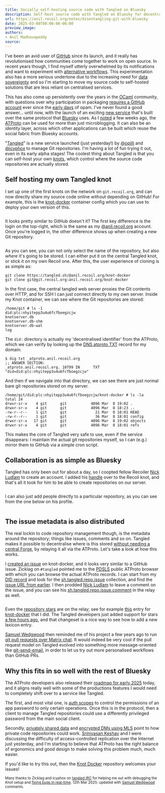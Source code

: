 ```yaml
---
title: Socially self-hosting source code with Tangled on Bluesky
description: Self-host source code with Tangled on Bluesky for decentralized Git repositories.
url: https://anil.recoil.org/notes/disentangling-git-with-bluesky
date: 2025-03-08T00:00:00-00:00
preview_image:
authors:
- Anil Madhavapeddy
source:
---
```


<p>I've been an avid user of <a href="https://github.com">GitHub</a> since its launch, and it really has revolutionised how communities come together to work on open source. In recent years though, I find myself utterly overwhelmed by its notifications and want to experiment with <a href="https://www.offlineimap.org/github/2016/03/08/github-pr-suck.html">alternative workflows</a>. This experimentation also has a more serious undertone due to the increasing need for <a href="https://www.boell.de/en/2025/01/24/trump-and-big-tech-europes-sovereignty-stake">data sovereignty</a> and so I'm starting to move my source code to self-hosted solutions that are less reliant on centralised services.</p>
<p>This has also come up persistently over the years in the <a href="https://ocaml.org">OCaml</a> community, with questions over why participation in packaging <a href="https://discuss.ocaml.org/t/publishing-without-github/3232">requires a GitHub account</a> ever since the <a href="https://anil.recoil.org/notes/opam-1-1-beta">early days</a> of opam. I've never found a good answer... until now, with the launch of an exciting <a href="https://tangled.sh">new service</a> that's built over the same protocol that <a href="https://bsky.app">Bluesky</a> uses.
As I <a href="https://anil.recoil.org/notes/atproto-for-fun-and-blogging">noted</a> a few weeks ago, the <a href="https://atproto.com/">ATProto</a> can be used for more than just microblogging. It can also be an <em>identity</em> layer, across which other applications can be built which reuse the social fabric from Bluesky accounts.</p>
<p>"<a href="https://tangled.sh">Tangled</a>" is a new service launched (just yesterday!) by <a href="https://tangled.sh/@oppili.bsky.social">@opilli</a> and <a href="https://tangled.sh/@icyphox.sh">@icyphox</a> to manage Git repositories. I'm having a lot of fun trying it out, even in its early alpha stages!  The coolest thing about Tangled is that you can self-host your own <a href="https://blog.tangled.sh/intro">knots</a>, which control where the source code repositories are actually stored.</p>
<h2>Self hosting my own Tangled knot</h2>
<p>I set up one of the first knots on the network on <code>git.recoil.org</code>, and can now directly share my source code online without depending on GitHub!  For example, this is the <a href="https://tangled.sh/@anil.recoil.org/knot-docker">knot-docker</a> container config which you can use to deploy your own version of this.</p>
<p><a href="https://tangled.sh/@anil.recoil.org/knot-docker"> </a></p><figure class="image-center"><a href="https://tangled.sh/@anil.recoil.org/knot-docker"><img src="https://anil.recoil.org/images/tangled-ss-1.webp" loading="lazy" class="content-image" alt="" srcset="/images/tangled-ss-1.1024.webp 1024w,/images/tangled-ss-1.1280.webp 1280w,/images/tangled-ss-1.1440.webp 1440w,/images/tangled-ss-1.1600.webp 1600w,/images/tangled-ss-1.1920.webp 1920w,/images/tangled-ss-1.320.webp 320w,/images/tangled-ss-1.480.webp 480w,/images/tangled-ss-1.640.webp 640w,/images/tangled-ss-1.768.webp 768w" title="" sizes="(max-width: 768px) 100vw, 33vw"><figcaption></figcaption></a></figure><a href="https://tangled.sh/@anil.recoil.org/knot-docker">
 </a><p></p>
<p>It looks pretty similar to GitHub doesn't it? The first key difference is the login on the top-right, which is the same as my <a href="https://bsky.app/profile/anil.recoil.org">@anil.recoil.org</a> account.  Once you're logged in, the other difference shows up when creating a new Git repository.</p>
<p></p><figure class="image-center"><img src="https://anil.recoil.org/images/tangled-ss-2.webp" loading="lazy" class="content-image" alt="" srcset="/images/tangled-ss-2.1024.webp 1024w,/images/tangled-ss-2.1280.webp 1280w,/images/tangled-ss-2.1440.webp 1440w,/images/tangled-ss-2.1600.webp 1600w,/images/tangled-ss-2.1920.webp 1920w,/images/tangled-ss-2.320.webp 320w,/images/tangled-ss-2.480.webp 480w,/images/tangled-ss-2.640.webp 640w,/images/tangled-ss-2.768.webp 768w" title="" sizes="(max-width: 768px) 100vw, 33vw"><figcaption></figcaption></figure>
<p></p>
<p>As you can see, you can not only select the name of the repository, but also <em>where</em> it's going to be stored. I can either put it on the central Tangled knot, or stick it on my own Recoil one.  After this, the user experience of cloning is as simple as:</p>
<pre><code>git clone https://tangled.sh/@anil.recoil.org/knot-docker
git clone git@git.recoil.org:anil.recoil.org/knot-docker
</code></pre>
<p>In the first case, the central tangled web server proxies the Git contents over HTTP, and for SSH I can just connect directly to my own server.  Inside my Knot container, we can see where the Git repositories are stored:</p>
<pre><code>/home/git # ls -1
did:plc:nhyitepp3u4u6fcfboegzcjw
knotserver.db
knotserver.db-shm
knotserver.db-wal
log
</code></pre>
<p>The <code>did:</code> directory is actually my 'decentralised identifier' from the ATProto, which we can verify by looking up the <a href="https://bsky.social/about/blog/4-28-2023-domain-handle-tutorial">DNS atproto TXT</a> record for my domain:</p>
<pre><code>$ dig txt _atproto.anil.recoil.org
;; ANSWER SECTION:
_atproto.anil.recoil.org. 10799 IN      TXT     "did=did:plc:nhyitepp3u4u6fcfboegzcjw"
</code></pre>
<p>And then if we navigate into that directory, we can see there are just normal bare git repositories stored on my server.</p>
<pre><code>/home/git/did:plc:nhyitepp3u4u6fcfboegzcjw/knot-docker # ls -la
total 24
drwxr-sr-x    4 git      git           4096 Mar  8 19:02 .
drwxr-sr-x    4 git      git           4096 Mar  8 18:23 ..
-rw-r--r--    1 git      git             21 Mar  8 18:01 HEAD
-rw-r--r--    1 git      git             36 Mar  8 18:01 config
drwxr-sr-x   17 git      git           4096 Mar  8 19:02 objects
drwxr-sr-x    4 git      git           4096 Mar  8 18:01 refs
</code></pre>
<p>This makes the core of Tangled very safe to use, even if the service disappears: I maintain the actual git repositories myself, so I can (e.g.) mirror them to GitHub via a simple cron script.</p>
<h2>Collaboration is as simple as Bluesky</h2>
<p>Tangled has only been out for about a day, so I coopted fellow Recoiler <a href="https://nick.recoil.org" class="contact">Nick Ludlam</a> to create an account. I added his <a href="https://bsky.app/profile/nick.recoil.org">handle</a> over to the Recoil knot, and that's all it took for him to be able to create repositories on our server.</p>
<p></p><figure class="image-center"><img src="https://anil.recoil.org/images/tangled-ss-5.webp" loading="lazy" class="content-image" alt="" srcset="/images/tangled-ss-5.1024.webp 1024w,/images/tangled-ss-5.1280.webp 1280w,/images/tangled-ss-5.1440.webp 1440w,/images/tangled-ss-5.1600.webp 1600w,/images/tangled-ss-5.320.webp 320w,/images/tangled-ss-5.480.webp 480w,/images/tangled-ss-5.640.webp 640w,/images/tangled-ss-5.768.webp 768w" title="" sizes="(max-width: 768px) 100vw, 33vw"><figcaption></figcaption></figure>
<p></p>
<p>I can also just add people directly to a particular repository, as you can see from the one below on his profile.</p>
<p><a href="https://tangled.sh/@nick.recoil.org"> </a></p><figure class="image-center"><a href="https://tangled.sh/@nick.recoil.org"><img src="https://anil.recoil.org/images/tangled-ss-3.webp" loading="lazy" class="content-image" alt="" srcset="/images/tangled-ss-3.1024.webp 1024w,/images/tangled-ss-3.1280.webp 1280w,/images/tangled-ss-3.1440.webp 1440w,/images/tangled-ss-3.1600.webp 1600w,/images/tangled-ss-3.1920.webp 1920w,/images/tangled-ss-3.320.webp 320w,/images/tangled-ss-3.480.webp 480w,/images/tangled-ss-3.640.webp 640w,/images/tangled-ss-3.768.webp 768w" title="" sizes="(max-width: 768px) 100vw, 33vw"><figcaption></figcaption></a></figure><a href="https://tangled.sh/@nick.recoil.org">
 </a><p></p>
<h2>The issue metadata is also distributed</h2>
<p>The real lockin to code repository management though, is the metadata around the repository; things like issues, comments and so on. Tangled makes it possible to decentralise where is this stored <a href="https://www.chiark.greenend.org.uk/~sgtatham/quasiblog/git-no-forge/">without needing a central Forge</a>, by relaying it all via the ATProto.
Let's take a look at how this works.</p>
<p>I <a href="https://tangled.sh/@anil.recoil.org/knot-docker/issues/1">created an issue</a> on knot-docker, and it looks very similar to a GitHub issue. Zicklag on <code>#tangled</code> pointed me to the <a href="https://pdsls.dev/">PDSLS</a> public ATProto browser with which you can browse the actual ATProto records. I can start from my <a href="https://pdsls.dev/at://did:plc:nhyitepp3u4u6fcfboegzcjw">DID record</a> and look for the <a href="https://pdsls.dev/at://did:plc:nhyitepp3u4u6fcfboegzcjw/sh.tangled.repo.issue">sh.tangled.repo.issue</a> collection, and find the <a href="https://pdsls.dev/at://did:plc:nhyitepp3u4u6fcfboegzcjw/sh.tangled.repo.issue/3ljvbt4zni322">issue URL from earlier</a>.  I then prodded <a href="https://nick.recoil.org" class="contact">Nick Ludlam</a> to leave a comment on the issue, and you can see his <a href="https://pdsls.dev/at://did:plc:dr3wsy7hlzgyanewhbw7fj5g/sh.tangled.repo.issue.comment/3ljvdsrlckj22">sh.tangled.repo.issue.comment</a> in the relay as well.</p>
<p><a href="https://pdsls.dev/at://did:plc:nhyitepp3u4u6fcfboegzcjw/sh.tangled.repo.issue/3ljvbt4zni322"> </a></p><figure class="image-center"><a href="https://pdsls.dev/at://did:plc:nhyitepp3u4u6fcfboegzcjw/sh.tangled.repo.issue/3ljvbt4zni322"><img src="https://anil.recoil.org/images/tangled-ss-4.webp" loading="lazy" class="content-image" alt="" srcset="/images/tangled-ss-4.1024.webp 1024w,/images/tangled-ss-4.1280.webp 1280w,/images/tangled-ss-4.1440.webp 1440w,/images/tangled-ss-4.1600.webp 1600w,/images/tangled-ss-4.320.webp 320w,/images/tangled-ss-4.480.webp 480w,/images/tangled-ss-4.640.webp 640w,/images/tangled-ss-4.768.webp 768w" title="" sizes="(max-width: 768px) 100vw, 33vw"><figcaption></figcaption></a></figure><a href="https://pdsls.dev/at://did:plc:nhyitepp3u4u6fcfboegzcjw/sh.tangled.repo.issue/3ljvbt4zni322">
 </a><p></p>
<p>Even the <a href="https://bsky.app/profile/tangled.sh/post/3ljv6wpioxc2q">repository stars</a> are on the relay; see for example <a href="https://pdsls.dev/at://did:plc:nhyitepp3u4u6fcfboegzcjw/sh.tangled.feed.star/3ljvbtbrhew22">this</a> entry for <a href="https://pdsls.dev/at://did:plc:nhyitepp3u4u6fcfboegzcjw/sh.tangled.repo/3ljv45bhfql22">knot-docker</a> that I did. The Tangled developers just added support for stars <a href="https://tangled.sh/@tangled.sh/core/commit/662bd012caec9c2bd2a15e1dcfe184d5b2c49ff9#file-lexicons/star.json">a few hours ago</a>, and that changeset is a nice way to see how to add a new lexicon entry.</p>
<p><a href="https://bsky.app/profile/wedg.dev" class="contact">Samuel Wedgwood</a> then reminded me of his project a few years ago to run <a href="https://anil.recoil.org/ideas/version-control-matrix">git pull requests over Matrix chat</a>. It would indeed be very cool if the pull request model on Tangled evolved into something more message-oriented like <a href="https://git-scm.com/docs/git-send-email">git-send-email</a>, in order to let us try out more personalised workflows than GitHub PRs.</p>
<h2>Why this fits in so well with the rest of Bluesky</h2>
<p>The ATProto developers also released their <a href="https://docs.bsky.app/blog/2025-protocol-roadmap-spring">roadmap for early 2025</a> today, and it aligns really well with some of the productions features I would need to completely shift over to a service like Tangled.</p>
<p>The first, and most vital one, is <a href="https://docs.bsky.app/blog/2025-protocol-roadmap-spring#auth-scopes">auth scopes</a> to control the permissions of an app password to only certain operations. Once this is in the protocol, then a client to manage Tangled repositories could use a differently privileged password from the main social client.</p>
<p>Secondly, <a href="https://docs.bsky.app/blog/2025-protocol-roadmap-spring#privately-shared-data-and-e2ee-dms">privately shared data</a> and <a href="https://www.ietf.org/blog/mls-secure-and-usable-end-to-end-encryption/">encrypted DMs using MLS</a> point to how private code repositories could work. <a href="https://svr-sk818-web.cl.cam.ac.uk/keshav/wiki/index.php/Main_Page" class="contact">Srinivasan Keshav</a> and I were discussing the difficulty of access-controlled replication over the Internet just yesterday, and I'm starting to believe that ATProto has the right balance of ergonomics and good design to make solving this problem much, much easier.</p>
<p>If you'd like to try this out, then the <a href="https://tangled.sh/@anil.recoil.org/knot-docker/">Knot Docker</a> repository welcomes your issues!</p>
<small class="credits">
<p>Many thanks to Zicklag and icyphox on <a href="https://web.libera.chat/#tangled">tangled IRC</a> for helping me out with debugging the Knot setup and <a href="https://tangled.sh/@tangled.sh/core/commit/477da124ad0bdeeab5b621b81999683256ab7a4b">fixing bugs in real-time</a>. 12th Mar 2025: updated with <a href="https://bsky.app/profile/wedg.dev" class="contact">Samuel Wedgwood</a> comments.</p>
</small>

